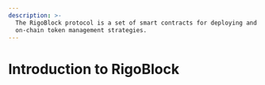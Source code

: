 ```yaml
---
description: >-
  The RigoBlock protocol is a set of smart contracts for deploying and running
  on-chain token management strategies.
---
```


# Introduction to RigoBlock

